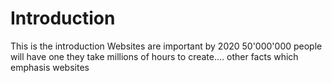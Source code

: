 # Introduction

This is the introduction
Websites are important
by 2020 50'000'000 people will have one
they take millions of hours to create....
other facts which emphasis websites

